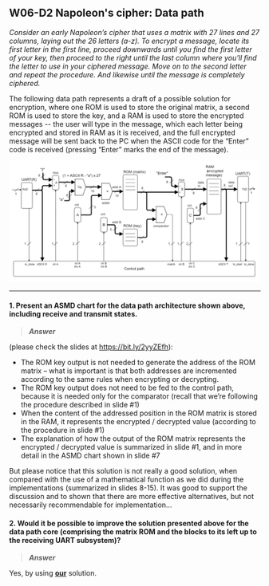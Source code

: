 ## W06-D2 Napoleon's cipher: Data path

*Consider an early Napoleon’s cipher that uses a matrix with 27 lines and 27 columns, laying out the 26 letters (a-z). To encrypt a message, locate its first letter in the first line, proceed downwards until you find the first letter of your key, then proceed to the right until the last column where you’ll find the letter to use in your ciphered message. Move on to the second letter and repeat the procedure. And likewise until the message is completely ciphered.*

The following data path represents a draft of a possible solution for encryption, where one ROM is used to store the original matrix, a second ROM is used to store the key, and a RAM is used to store the encrypted messages -- the user will type in the message, which each letter being encrypted and stored in RAM as it is received, and the full encrypted message will be sent back to the PC when the ASCII code for the “Enter” code is received (pressing “Enter” marks the end of the message).

<img src="/Resources/images/NapCip_FSMD.png" alt="drawing" width="700"/>

----

#### 1. Present an ASMD chart for the data path architecture shown above, including receive and transmit states.

>***Answer***

(please check the slides at https://bit.ly/2yyZEfh):

* The ROM key output is not needed to generate the address of the ROM matrix – what is important is that both addresses are incremented according to the same rules when encrypting or decrypting.
* The ROM key output does not need to be fed to the control path, because it is needed only for the comparator (recall that we’re following the procedure described in slide #1)
* When the content of the addressed position in the ROM matrix is stored in the RAM, it represents the encrypted / decrypted value (according to the procedure in slide #1)
* The explanation of how the output of the ROM matrix represents the encrypted / decrypted value is summarized in slide #1, and in more detail in the ASMD chart shown in slide #7

 
But please notice that this solution is not really a good solution, when compared with the use of a mathematical function as we did during the implementations (summarized in slides 8-15). It was good to support the discussion and to shown that there are more effective alternatives, but not necessarily recommendable for implementation…


#### 2. Would it be possible to improve the solution presented above for the data path core (comprising the matrix ROM and the blocks to its left up to the receiving UART subsystem)?

>***Answer***

Yes, by using [**our**](https://github.com/deivyka/SHC4300/tree/master/CCW2_Napoleon_Cipher/Napoleon_Cipher_FSMD_implementation) solution.

